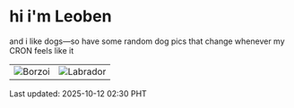# hi i'm Leoben

and i like dogs—so have some random dog pics that change whenever my CRON feels like it

|  |  |
|--------|----------|
| ![Borzoi](https://random-dog-vercel.vercel.app/api/random-borzoi?v=1760207411) | ![Labrador](https://random-dog-vercel.vercel.app/api/random-labrador?v=1760207411) |

Last updated: 2025-10-12 02:30 PHT
